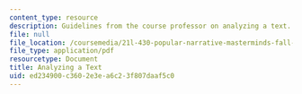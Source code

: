 ```yaml
---
content_type: resource
description: Guidelines from the course professor on analyzing a text.
file: null
file_location: /coursemedia/21l-430-popular-narrative-masterminds-fall-2004/ed234900c3602e3ea6c23f807daaf5c0_MIT21L_430F04_analyzing.pdf
file_type: application/pdf
resourcetype: Document
title: Analyzing a Text
uid: ed234900-c360-2e3e-a6c2-3f807daaf5c0
---
```


